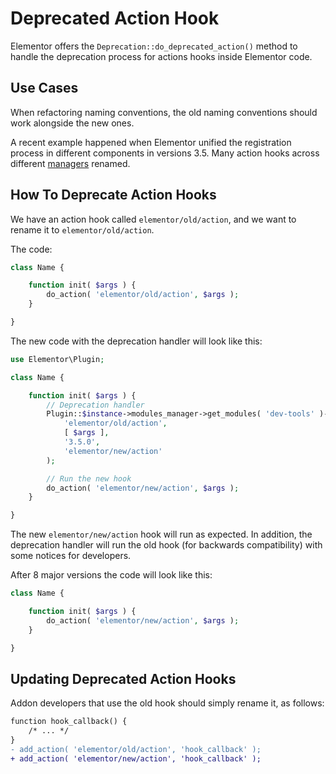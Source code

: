 # Deprecated Action Hook

<Badge type="tip" vertical="top" text="Elementor Core" /> <Badge type="warning" vertical="top" text="Intermediate" />

Elementor offers the `Deprecation::do_deprecated_action()` method to handle the deprecation process for actions hooks inside Elementor code.

## Use Cases

When refactoring naming conventions, the old naming conventions should work alongside the new ones.

A recent example happened when Elementor unified the registration process in different components in versions 3.5. Many action hooks across different [managers](./../managers/) renamed.

## How To Deprecate Action Hooks

We have an action hook called `elementor/old/action`, and we want to rename it to `elementor/old/action`.

The code:

```php
class Name {

	function init( $args ) {
		do_action( 'elementor/old/action', $args );
	}

}
```

The new code with the deprecation handler will look like this:

```php
use Elementor\Plugin;

class Name {

	function init( $args ) {
		// Deprecation handler
		Plugin::$instance->modules_manager->get_modules( 'dev-tools' )->deprecation->do_deprecated_action(
			'elementor/old/action',
			[ $args ],
			'3.5.0',
			'elementor/new/action'
		);

		// Run the new hook
		do_action( 'elementor/new/action', $args );
	}

}
```

The new `elementor/new/action` hook will run as expected. In addition, the deprecation handler will run the old hook (for backwards compatibility) with some notices for developers. 

After 8 major versions the code will look like this:

```php
class Name {

	function init( $args ) {
		do_action( 'elementor/new/action', $args );
	}

}
```

## Updating Deprecated Action Hooks

Addon developers that use the old hook should simply rename it, as follows:

```diff
function hook_callback() {
	/* ... */
}
- add_action( 'elementor/old/action', 'hook_callback' );
+ add_action( 'elementor/new/action', 'hook_callback' );
```

